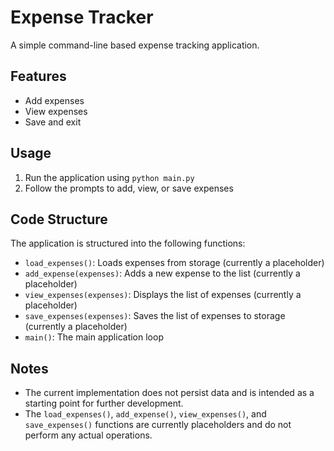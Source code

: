 # Expense Tracker

A simple command-line based expense tracking application.

## Features

* Add expenses
* View expenses
* Save and exit

## Usage

1. Run the application using `python main.py`
2. Follow the prompts to add, view, or save expenses

## Code Structure

The application is structured into the following functions:

* `load_expenses()`: Loads expenses from storage (currently a placeholder)
* `add_expense(expenses)`: Adds a new expense to the list (currently a placeholder)
* `view_expenses(expenses)`: Displays the list of expenses (currently a placeholder)
* `save_expenses(expenses)`: Saves the list of expenses to storage (currently a placeholder)
* `main()`: The main application loop

## Notes

* The current implementation does not persist data and is intended as a starting point for further development.
* The `load_expenses()`, `add_expense()`, `view_expenses()`, and `save_expenses()` functions are currently placeholders and do not perform any actual operations.
